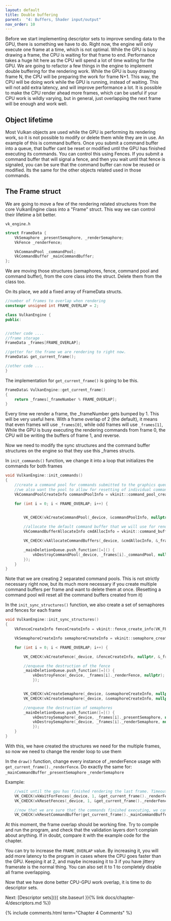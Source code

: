 ```yaml
---
layout: default
title: Double buffering
parent:  "4: Buffers, Shader input/output"
nav_order: 10
---
```


Before we start implementing descriptor sets to improve sending data to the GPU, there is something we have to do. Right now, the engine will only execute one frame at a time, which is not optimal. While the GPU is busy drawing a frame, the CPU is waiting for that frame to end. Performance takes a huge hit here as the CPU will spend a lot of time waiting for the GPU.
We are going to refactor a few things in the engine to implement double buffering for the rendering work. While the GPU is busy drawing frame N, the CPU will be preparing the work for frame N+1. This way, the CPU will be doing work while the GPU is running, instead of waiting. This will not add extra latency, and will improve performance a lot.
It is possible to make the CPU render ahead more frames, which can be useful if your CPU work is wildly varying, but in general, just overlapping the next frame will be enough and work well.

## Object lifetime
Most Vulkan objects are used while the GPU is performing its rendering work, so it is not possible to modify or delete them while they are in use.
An example of this is command buffers. Once you submit a command buffer into a queue, that buffer cant be reset or modified until the GPU has finished executing its commands.
You can control this using Fences. If you submit a command buffer that will signal a fence, and then you wait until that fence is signaled, you can be sure that the command buffer can now be reused or modified. Its the same for the other objects related used in those commands.


## The Frame struct
We are going to move a few of the rendering related structures from the core VulkanEngine class into a "Frame" struct. This way we can control their lifetime a bit better.

`vk_engine.h`
```cpp
struct FrameData {
	VkSemaphore _presentSemaphore, _renderSemaphore;
	VkFence _renderFence;	

	VkCommandPool _commandPool;
	VkCommandBuffer _mainCommandBuffer;
};
```

We are moving those structures (semaphores, fence, command pool and command buffer), from the core class into the struct. Delete them from the class too.

On its place, we add a fixed array of FrameData structs.

```cpp
//number of frames to overlap when rendering
constexpr unsigned int FRAME_OVERLAP = 2;

class VulkanEngine {
public:


//other code ....
//frame storage
FrameData _frames[FRAME_OVERLAP];

//getter for the frame we are rendering to right now.
FrameData& get_current_frame();

//other code ....
}
```

The implementation for `get_current_frame()` is going to be this.

```cpp
FrameData& VulkanEngine::get_current_frame()
{
	return _frames[_frameNumber % FRAME_OVERLAP];
}
```
Every time we render a frame, the _frameNumber gets bumped by 1. This will be very useful here. With a frame overlap of 2 (the default), it means that even frames will use `_frames[0]`, while odd frames will use `_frames[1]`, While the GPU is busy executing the rendering commands from frame 0, the CPU will be writing the buffers of frame 1, and reverse.

Now we need to modify the sync structures and the command buffer structures on the engine so that they use this _frames structs.

In `init_commands()` function, we change it into a loop that initializes the commands for both frames
```cpp
void VulkanEngine::init_commands()
{
	//create a command pool for commands submitted to the graphics queue.
	//we also want the pool to allow for resetting of individual command buffers
	VkCommandPoolCreateInfo commandPoolInfo = vkinit::command_pool_create_info(_graphicsQueueFamily, VK_COMMAND_POOL_CREATE_RESET_COMMAND_BUFFER_BIT);

	for (int i = 0; i < FRAME_OVERLAP; i++) {

	
		VK_CHECK(vkCreateCommandPool(_device, &commandPoolInfo, nullptr, &_frames[i]._commandPool));

		//allocate the default command buffer that we will use for rendering
		VkCommandBufferAllocateInfo cmdAllocInfo = vkinit::command_buffer_allocate_info(_frames[i]._commandPool, 1);

		VK_CHECK(vkAllocateCommandBuffers(_device, &cmdAllocInfo, &_frames[i]._mainCommandBuffer));

		_mainDeletionQueue.push_function([=]() {
			vkDestroyCommandPool(_device, _frames[i]._commandPool, nullptr);
		});
	}
}
```

Note that we are creating 2 separated command pools. This is not strictly necessary right now, but its much more necessary if you create multiple command buffers per frame and want to delete them at once. (Resetting a command pool will reset all the command buffers created from it)

In the `init_sync_structures()` function, we also create a set of semaphores and fences for each frame

```cpp
void VulkanEngine::init_sync_structures()
{	
	VkFenceCreateInfo fenceCreateInfo = vkinit::fence_create_info(VK_FENCE_CREATE_SIGNALED_BIT);

	VkSemaphoreCreateInfo semaphoreCreateInfo = vkinit::semaphore_create_info();

	for (int i = 0; i < FRAME_OVERLAP; i++) {     

        VK_CHECK(vkCreateFence(_device, &fenceCreateInfo, nullptr, &_frames[i]._renderFence));

        //enqueue the destruction of the fence
        _mainDeletionQueue.push_function([=]() {
            vkDestroyFence(_device, _frames[i]._renderFence, nullptr);
            });


        VK_CHECK(vkCreateSemaphore(_device, &semaphoreCreateInfo, nullptr, &_frames[i]._presentSemaphore));
        VK_CHECK(vkCreateSemaphore(_device, &semaphoreCreateInfo, nullptr, &_frames[i]._renderSemaphore));

        //enqueue the destruction of semaphores
        _mainDeletionQueue.push_function([=]() {
            vkDestroySemaphore(_device, _frames[i]._presentSemaphore, nullptr);
            vkDestroySemaphore(_device, _frames[i]._renderSemaphore, nullptr);
            });
	}
}
```

With this, we have created the structures we need for the multiple frames, so now we need to change the render loop to use them

In the `draw()` function, change every instance of _renderFence usage with `get_current_frame()._renderFence`. Do exactly the same for:
`_mainCommandBuffer`
`_presentSemaphore`
`_renderSemaphore`

Example:
```cpp
    //wait until the gpu has finished rendering the last frame. Timeout of 1 second
	VK_CHECK(vkWaitForFences(_device, 1, &get_current_frame()._renderFence, true, 1000000000));
	VK_CHECK(vkResetFences(_device, 1, &get_current_frame()._renderFence));

    //now that we are sure that the commands finished executing, we can safely reset the command buffer to begin recording again.
	VK_CHECK(vkResetCommandBuffer(get_current_frame()._mainCommandBuffer, 0));
```

At this moment, the frame overlap should be working fine. Try to compile and run the program, and check that the validation layers don't complain about anything. If in doubt, compare it with the example code for the chapter.

You can try to increase the `FRAME_OVERLAP` value. By increasing it, you will add more latency to the program in cases where the CPU goes faster than the GPU. Keeping it at 2, and maybe increasing it to 3 if you have jittery framerate is the normal thing. You can also set it to 1 to completely disable all frame overlapping.

Now that we have done better CPU-GPU work overlap, it is time to do descriptor sets.

Next: [Descriptor sets]({{ site.baseurl }}{% link docs/chapter-4/descriptors.md %})


{% include comments.html term="Chapter 4 Comments" %}